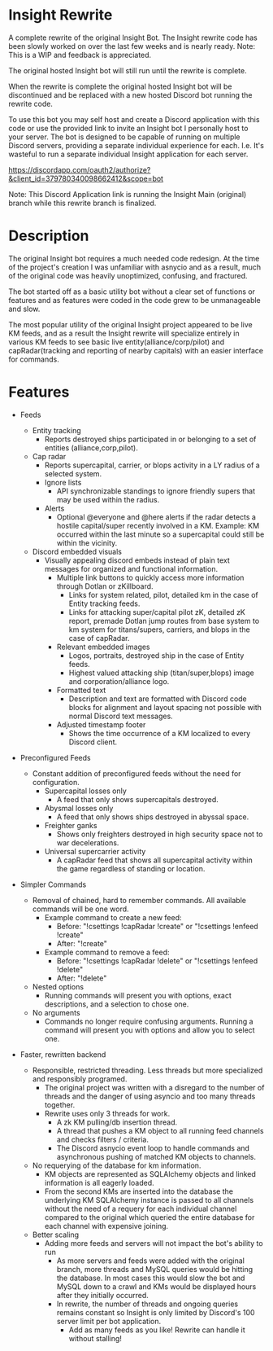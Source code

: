 # Insight Rewrite
A complete rewrite of the original Insight Bot. The Insight rewrite code has been slowly worked on over the last few weeks
and is nearly ready. Note: This is a WIP and feedback is appreciated.

The original hosted Insight bot will still run until the rewrite is complete. 

When the rewrite is complete the original hosted Insight bot will be discontinued and be replaced with
a new hosted Discord bot running the rewrite code.


To use this bot you may self host and create a Discord application with this code or use the provided
link to invite an Insight bot I personally host to your server. The bot is designed to be capable of running on multiple 
Discord servers, providing a separate individual experience for each. I.e. It's wasteful to run a separate
individual Insight application for each server. 

https://discordapp.com/oauth2/authorize?&client_id=379780340098662412&scope=bot

Note: This Discord Application link is running the Insight Main (original) branch
while this rewrite branch is finalized.


# Description
The original Insight bot requires a much needed code redesign.
At the time of the project's creation I was unfamiliar with asnycio and as a result, 
much of the original code was heavily unoptimized, confusing, and fractured.

The bot started off as a basic utility bot without a clear set of functions or features and as features were coded in
the code grew to be unmanageable and slow.


The most popular utility of the original Insight project appeared to be live KM feeds, and as a result the Insight rewrite
will specialize entirely in various KM feeds to see basic live entity(alliance/corp/pilot) and capRadar(tracking and reporting of nearby capitals)
with an easier interface for commands.

# Features
* Feeds
    * Entity tracking  
        * Reports destroyed ships participated in or belonging to a set of entities (alliance,corp,pilot).
    * Cap radar
        * Reports supercapital, carrier, or blops activity in a LY radius of a selected system.
        * Ignore lists
            * API synchronizable standings to ignore friendly supers that may be used within the radius.
        * Alerts 
            * Optional @everyone and @here alerts if the radar detects a hostile capital/super recently involved in a KM.
            Example: KM occurred within the last minute so a supercapital could still be within the vicinity.
    * Discord embedded visuals
        * Visually appealing discord embeds instead of plain text messages for organized and functional information.
            * Multiple link buttons to quickly access more information through Dotlan or zKillboard.
                * Links for system related, pilot, detailed km in the case of Entity tracking feeds.
                * Links for attacking super/capital pilot zK, detailed zK report, premade Dotlan jump routes from base system to km system for titans/supers, carriers, and blops in the case of capRadar.
            * Relevant embedded images
                * Logos, portraits, destroyed ship in the case of Entity feeds.
                * Highest valued attacking ship (titan/super,blops) image and corporation/alliance logo.  
            * Formatted text
                * Description and text are formatted with Discord code blocks for alignment and layout spacing not possible with normal Discord text messages.
            * Adjusted timestamp footer
                * Shows the time occurrence of a KM localized to every Discord client.
* Preconfigured Feeds
    * Constant addition of preconfigured feeds without the need for configuration.
        * Supercapital losses only
            * A feed that only shows supercapitals destroyed.
        * Abysmal losses only 
            * A feed that only shows ships destroyed in abyssal space.
        * Freighter ganks
            * Shows only freighters destroyed in high security space not to war decelerations.
        * Universal supercarrier activity
            * A capRadar feed that shows all supercapital activity within the game regardless of standing or location.        
* Simpler Commands 
    * Removal of chained, hard to remember commands. All available commands will be one word.
        * Example command to create a new feed:
            * Before: "!csettings !capRadar !create" or "!csettings !enfeed !create" 
            * After: "!create"
        * Example command to remove a feed:
            * Before: "!csettings !capRadar !delete" or "!csettings !enfeed !delete"
            * After: "!delete"
    * Nested options
        * Running commands will present you with options, exact descriptions, and a selection to chose one.
    * No arguments
        * Commands no longer require confusing arguments. Running a command will present you with options and allow you to select one.
        
* Faster, rewritten backend
    * Responsible, restricted threading. Less threads but more specialized and responsibly programed.
        * The original project was written with a disregard to the number of threads and the danger of using asyncio and too many threads together.
        * Rewrite uses only 3 threads for work.
            * A zk KM pulling/db insertion thread.
            * A thread that pushes a KM object to all running feed channels and checks filters / criteria.
            * The Discord asnycio event loop to handle commands and asynchronous pushing of matched KM objects to channels.
    * No requerying of the database for km information.
        * KM objects are represented as SQLAlchemy objects and linked information is all eagerly loaded.
        * From the second KMs are inserted into the database the underlying KM SQLAlchemy instance is passed to all channels without the need
        of a requery for each individual channel compared to the original which queried the entire database for each channel with expensive joining.
    * Better scaling
        * Adding more feeds and servers will not impact the bot's ability to run
            * As more servers and feeds were added with the original branch, more
            threads and MySQL queries would be hitting the database. In most
            cases this would slow the bot and MySQL down to a crawl and KMs
            would be displayed hours after they initially occurred.
            * In rewrite, the number of threads and ongoing queries remains constant
            so Insight is only limited by Discord's 100 server limit per bot application.
                * Add as many feeds as you like! Rewrite can handle it without stalling!
                
         
